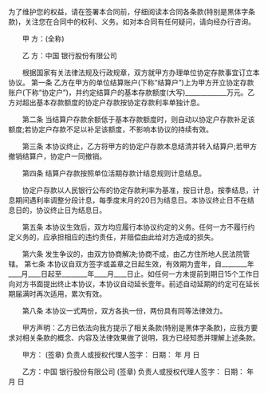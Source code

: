
 


为了维护您的权益，请在签署本合同前，仔细阅读本合同各条款(特别是黑体字条款)，关注您在合同中的权利、义务。如对本合同有任何疑问，请向经办行咨询。


　　甲 方：(全称)


　　乙 方：中国    银行股份有限公司


　　根据国家有关法律法规及行政规章，双方就甲方办理单位协定存款事宜订立本协议。 第一条 乙方在甲方的单位结算账户(下称“结算户”)上为甲方开立协定存款账户(下称“协定户”)，并约定结算户的基本存款额度(大写)_____________万元。乙方对超出基本存款额度的协定户存款按协定存款利率单独计息。


　　第二条 当结算户存款余额低于基本存款额度时，则自动以协定户存款补足该额度;若协定户存款不足以补足该额度，不影响本协议的持续有效。


　　第三条 本协议终止，乙方将甲方的协定户存款本息结清并转入结算户;若甲方撤销结算户，协定户一同撤销。


　　第四条 结算户存款按照单位活期存款计结息规则计息结息。


　　协定户存款以人民银行公布的协定存款利率为基准，按日计息，按季结息，计息期间遇利率调整分段计息，每季度末月的20日为结息日。本协议终止日不在结息日的，协议终止日为结息日。


　　第五条 本协议生效后，双方均应履行本协议约定的义务。任何一方不履行约定义务的，应承担相应的违约责任，并赔偿由此给对方造成的损失。


　　第六条 发生争议的，由双方协商解决;协商不成，由乙方住所地人民法院管辖。 第七条 本协议自双方签字或盖章之日起生效，有效期为壹年，自________年____月____日起至________年____月____日止。如任何一方未提前到期日15个工作日向对方书面提出终止本协议，本协议自动延长壹年。前述自动延期的约定可在延长期届满时再次适用，累次有效。


　　第八条 本协议一式两份，双方各执一份，两份具有同等法律效力。


　　甲方声明：乙方已依法向我方提示了相关条款(特别是黑体字条款)，应我方要求对相关条款的概念、内容及法律效果做了说明，我方已经知悉并理解上述条款。


　　甲方： (签章) 负责人或授权代理人签字： 日期： 年 月 日


　　乙方：中国      银行股份有限公司 (签章) 负责人或授权代理人签字： 日期： 年 月 日




 


 

 
 
 
 
 
  


  
 

  


  


  
 
 
 
 


